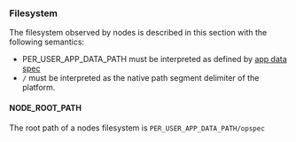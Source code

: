 ### Filesystem

The filesystem observed by nodes is described in this section with the following
semantics:

- PER_USER_APP_DATA_PATH must be interpreted as defined by
  [app data spec](https://github.com/appdataspec/spec)
- `/` must be interpreted as the native path segment
  delimiter of the platform.

#### NODE_ROOT_PATH

The root path of a nodes filesystem is `PER_USER_APP_DATA_PATH/opspec`
